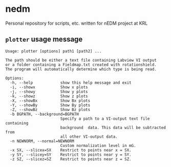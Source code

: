 nedm
====

Personal repository for scripts, etc. written for nEDM project at KRL

`plotter` usage message
-----------------------

    Usage: plotter [options] path1 [path2] ...

    The path should be either a text file containing Labview VI output
    or a folder containing a Fieldmap.txt created with rotationshield.
    The program will automatically determine which type is being read.

    Options:
      -h, --help            show this help message and exit
      -i, --showx           Show x plots
      -j, --showy           Show y plots
      -k, --showz           Show z plots
      -X, --showBx          Show Bx plots
      -Y, --showBy          Show By plots
      -Z, --showBz          Show Bz plots
      -b BGPATH, --background=BGPATH
                            Specify a path to a VI-output text file containing
                            background  data. This data will be subtracted from
                            all other VI-output data.
      -n NEWNORM, --normal=NEWNORM
                            Custom normalization level in mG.
      -x SX, --slicex=SX    Restrict to points near x = SX.
      -y SY, --slicey=SY    Restrict to points near y = SY.
      -z SZ, --slicez=SZ    Restrict to points near z = SZ.
